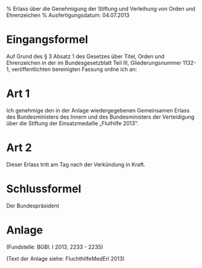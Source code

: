 % Erlass über die Genehmigung der Stiftung und Verleihung von Orden und Ehrenzeichen
% Ausfertigungsdatum: 04.07.2013
 
# Eingangsformel

Auf Grund des § 3 Absatz 1 des Gesetzes über Titel, Orden und Ehrenzeichen in der im Bundesgesetzblatt Teil III, Gliederungsnummer 1132-1, veröffentlichten bereinigten Fassung ordne ich an:

# Art 1

Ich genehmige den in der Anlage wiedergegebenen Gemeinsamen Erlass des Bundesministers des Innern und des Bundesministers der Verteidigung über die Stiftung der Einsatzmedaille „Fluthilfe 2013“.

# Art 2

Dieser Erlass tritt am Tag nach der Verkündung in Kraft.

# Schlussformel

Der Bundespräsident

# Anlage

(Fundstelle: BGBl. I 2013, 2233 - 2235)

(Text der Anlage siehe: FluchthilfeMedErl 2013)

 
